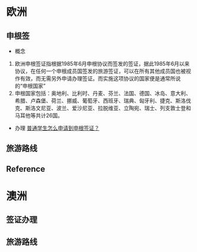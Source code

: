 # 欧洲
## 申根签
- 概念
1. 欧洲申根签证指根据1985年6月申根协议而签发的签证，据此1985年6月以来协议，在任何一个申根成员国签发的旅游签证，可以在所有其他成员国也被视作有效，而无需另外申请办理签证。而实施这项协议的国家便是通常所说的“申根国家”
2. 申根国家包括：奥地利、比利时、丹麦、芬兰、法国、德国、冰岛、意大利、希腊、卢森堡、荷兰、挪威、葡萄牙、西班牙、瑞典、匈牙利、捷克、斯洛伐克、斯洛文尼亚、波兰、爱沙尼亚、拉脱维亚、立陶宛、瑞士、列支敦士登和马耳他等共计26国。
- 办理
[普通学生怎么申请到申根签证？](https://www.zhihu.com/question/26785108)

## 旅游路线

## Reference

# 澳洲
## 签证办理
## 旅游路线
